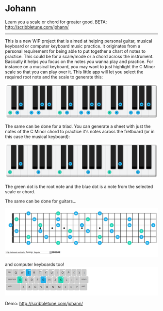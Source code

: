 # Johann
Learn you a scale or chord for greater good. BETA: http://scribbletune.com/johann/

---

This is a new WIP project that is aimed at helping personal guitar, musical keyboard or computer keyboard music practice. It originates from a personal requirement for being able to put together a chart of notes to practice. This could be for a scale/mode or a chord across the instrument. Basically it helps you focus on the notes you wanna play and practice. For instance on a musical keyboard, you may want to just highlight the C Minor scale so that you can play over it. This little app will let you select the required root note and the scale to generate this:

![johann-piano-scale.png](./johann-piano-scale.png)

The same can be done for a triad. You can generate a sheet with just the notes of the C Minor chord to practice it's notes across the fretboard (or in this case the musical keyboard):

![johann-piano-chord.png](./johann-piano-chord.png)

The green dot is the root note and the blue dot is a note from the selected scale or chord.

The same can be done for guitars...

![johann-guitar.png](./johann-guitar.png)

and computer keyboards too!
![johann-keyboard.png](./johann-keyboard.png)

Demo: http://scribbletune.com/johann/
